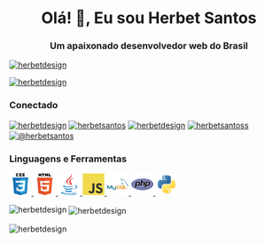 <h1 align="center">Olá! 👋, Eu sou Herbet Santos</h1>
<h3 align="center">Um apaixonado desenvolvedor web do Brasil</h3>

<p align="left"> <a href="https://github.com/ryo-ma/github-profile-trophy"><img src="https://github-profile-trophy.vercel.app/?username=herbetdesign" alt="herbetdesign" /></a> </p>

<p align="left"> <a href="https://twitter.com/herbetdesign" target="blank"><img src="https://img.shields.io/twitter/follow/herbetdesign?logo=twitter&style=for-the-badge" alt="herbetdesign" /></a> </p>

<h3 align="left">Conectado</h3>
<p align="left">
<a href="https://twitter.com/herbetdesign" target="blank"><img align="center" src="https://raw.githubusercontent.com/rahuldkjain/github-profile-readme-generator/master/src/images/icons/Social/twitter.svg" alt="herbetdesign" height="30" width="40" /></a>
<a href="https://linkedin.com/in/herbetsantos" target="blank"><img align="center" src="https://raw.githubusercontent.com/rahuldkjain/github-profile-readme-generator/master/src/images/icons/Social/linked-in-alt.svg" alt="herbetsantos" height="30" width="40" /></a>
<a href="https://fb.com/herbetdesign" target="blank"><img align="center" src="https://raw.githubusercontent.com/rahuldkjain/github-profile-readme-generator/master/src/images/icons/Social/facebook.svg" alt="herbetdesign" height="30" width="40" /></a>
<a href="https://instagram.com/herbetsantoss" target="blank"><img align="center" src="https://raw.githubusercontent.com/rahuldkjain/github-profile-readme-generator/master/src/images/icons/Social/instagram.svg" alt="herbetsantoss" height="30" width="40" /></a>
<a href="https://www.youtube.com/c/@herbetsantos" target="blank"><img align="center" src="https://raw.githubusercontent.com/rahuldkjain/github-profile-readme-generator/master/src/images/icons/Social/youtube.svg" alt="@herbetsantos" height="30" width="40" /></a>
</p>

<h3 align="left">Linguagens e Ferramentas</h3>
<p align="left"> <a href="https://www.w3schools.com/css/" target="_blank" rel="noreferrer"> <img src="https://raw.githubusercontent.com/devicons/devicon/master/icons/css3/css3-original-wordmark.svg" alt="css3" width="40" height="40"/> </a> <a href="https://www.w3.org/html/" target="_blank" rel="noreferrer"> <img src="https://raw.githubusercontent.com/devicons/devicon/master/icons/html5/html5-original-wordmark.svg" alt="html5" width="40" height="40"/> </a> <a href="https://www.java.com" target="_blank" rel="noreferrer"> <img src="https://raw.githubusercontent.com/devicons/devicon/master/icons/java/java-original.svg" alt="java" width="40" height="40"/> </a> <a href="https://developer.mozilla.org/en-US/docs/Web/JavaScript" target="_blank" rel="noreferrer"> <img src="https://raw.githubusercontent.com/devicons/devicon/master/icons/javascript/javascript-original.svg" alt="javascript" width="40" height="40"/> </a> <a href="https://www.mysql.com/" target="_blank" rel="noreferrer"> <img src="https://raw.githubusercontent.com/devicons/devicon/master/icons/mysql/mysql-original-wordmark.svg" alt="mysql" width="40" height="40"/> </a> <a href="https://www.php.net" target="_blank" rel="noreferrer"> <img src="https://raw.githubusercontent.com/devicons/devicon/master/icons/php/php-original.svg" alt="php" width="40" height="40"/> </a> <a href="https://www.python.org" target="_blank" rel="noreferrer"> <img src="https://raw.githubusercontent.com/devicons/devicon/master/icons/python/python-original.svg" alt="python" width="40" height="40"/> </a> </p>

<p><img align="left" src="https://github-readme-stats.vercel.app/api/top-langs?username=herbetdesign&show_icons=true&locale=en&layout=compact" alt="herbetdesign" /></p>

<p>&nbsp;<img align="center" src="https://github-readme-stats.vercel.app/api?username=herbetdesign&show_icons=true&locale=en" alt="herbetdesign" /></p>

<p><img align="center" src="https://github-readme-streak-stats.herokuapp.com/?user=herbetdesign&" alt="herbetdesign" /></p>
